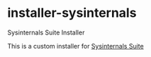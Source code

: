 # installer-sysinternals
Sysinternals Suite Installer

This is a custom installer for [Sysinternals Suite](https://docs.microsoft.com/en-us/sysinternals/downloads/sysinternals-suite)
